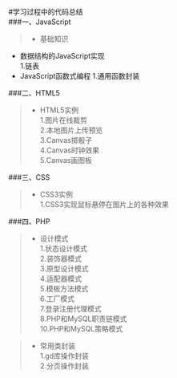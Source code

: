 #学习过程中的代码总结  
###一、JavaScript  
>* 基础知识
* 数据结构的JavaScript实现  
  1.链表
* JavaScript函数式编程
  1.通用函数封装

###二、HTML5
>* HTML5实例  
1.图片在线裁剪  
2.本地图片上传预览  
3.Canvas掷骰子  
4.Canvas时钟效果  
5.Canvas画图板

###三、CSS
>* CSS3实例   
1.CSS3实现鼠标悬停在图片上的各种效果

###四、PHP
>* 设计模式  
   1.状态设计模式  
   2.装饰器模式   
   3.原型设计模式  
   4.适配器模式  
   5.模板方法模式  
   6.工厂模式   
   7.登录注册代理模式  
   8.PHP和MySQL职责链模式  
   10.PHP和MySQL策略模式  
   
>* 常用类封装  
   1.gd库操作封装    
   2.分页操作封装  